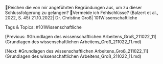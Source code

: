 Reichen die von mir angeführten Begründungen aus, um zu dieser 
Schlussfolgerung zu gelangen?
Vermeide ich Fehlschlüsse? 
(Balzert et al., 2022, S. 45)
21.10.2022| Dr. Christine Groß| 101Wissenschaftliche 

   Tags & Topics:
   #101Wissenschaftliche

[Previous: #Grundlagen des wissenschaftlichen Arbeitens_Groß_211022_11](Grundlagen des wissenschaftlichen Arbeitens_Groß_211022_11.md)

[Next: #Grundlagen des wissenschaftlichen Arbeitens_Groß_211022_11](Grundlagen des wissenschaftlichen Arbeitens_Groß_211022_11.md)